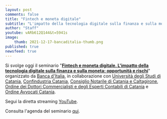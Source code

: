 ```yaml
---
layout: post
comments: false
title: "Fintech e moneta digitale"
subtitle: "L'impatto della tecnologia digitale sulla finanza e sulla moneta: opportunità e rischi"
author: "Staff"
youtube: vARb612Q144&t=5941s
image:
    thumb: 2021-12-17-bancaditalia-thumb.png
published: true
newsfeed: true
---
```


Si svolge oggi il seminario "[**Fintech e moneta digitale. L'impatto della tecnologia digitale sulla finanza e sulla moneta: opportunità e rischi**](https://dgi.io/docs/20211217-bancaditalia.pdf)" organizzato da [Banca d'Italia](https://www.bancaditalia.it), in collaborazione con [Università degli Studi di Catania](https://www.unict.it/en), [Confindustria Catania](https://www.confindustriact.it/), [Consiglio Notarile di Catania e Caltagirone](https://www.consiglionotarilecatania.it/), [Ordine dei Dottori Commercialisti e degli Esperti Contabili di Catania](http://www.odcec.ct.it/) e [Ordine Avvocati Catania](https://www.ordineavvocaticatania.it/).

Segui la diretta streaming [YouTube](https://youtu.be/vARb612Q144&t=5941s).

Consulta l'agenda del seminario [qui](https://dgi.io/docs/20211217-bancaditalia.pdf).
